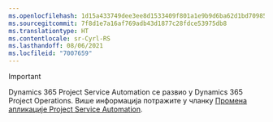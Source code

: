 ```yaml
---
ms.openlocfilehash: 1d15a433749dee3ee8d1533409f801a1e9b9d6ba62d1bd70985e3997f1547db0
ms.sourcegitcommit: 7f8d1e7a16af769adb43d1877c28fdce53975db8
ms.translationtype: HT
ms.contentlocale: sr-Cyrl-RS
ms.lasthandoff: 08/06/2021
ms.locfileid: "7007659"
---
```

> [!IMPORTANT]
> Dynamics 365 Project Service Automation се развио у Dynamics 365 Project Operations. Више информација потражите у чланку [Промена апликације Project Service Automation](https://dynamics.microsoft.com/en-us/project-service-automation/overview/).
